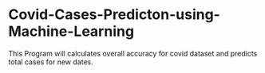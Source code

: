 # Covid-Cases-Predicton-using-Machine-Learning

This Program will calculates overall accuracy for covid dataset and predicts total cases for new dates.

